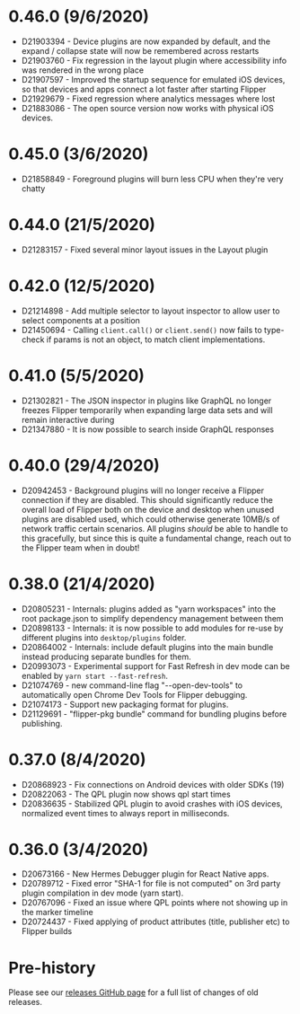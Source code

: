 # 0.46.0 (9/6/2020)

 * D21903394 -  Device plugins are now expanded by default, and the expand / collapse state will now be remembered across restarts
 * D21903760 -  Fix regression in the layout plugin where accessibility info was rendered in the wrong place
 * D21907597 -  Improved the startup sequence for emulated iOS devices, so that devices and apps connect a lot faster after starting Flipper
 * D21929679 -  Fixed regression where analytics messages where lost
 * D21883086 -  The open source version now works with physical iOS devices.


# 0.45.0 (3/6/2020)

 * D21858849 -  Foreground plugins will burn less CPU when they're very chatty


# 0.44.0 (21/5/2020)

 * D21283157 -  Fixed several minor layout issues in the Layout plugin


# 0.42.0 (12/5/2020)

 * D21214898 -  Add multiple selector to layout inspector to allow user to select components at a position
 * D21450694 -  Calling `client.call()` or `client.send()` now fails to type-check if params is not an object, to match client implementations.


# 0.41.0 (5/5/2020)

 * D21302821 -  The JSON inspector in plugins like GraphQL no longer freezes Flipper temporarily when expanding large data sets and will remain interactive during
 * D21347880 -  It is now possible to search inside GraphQL responses


# 0.40.0 (29/4/2020)

 * D20942453 -  Background plugins will no longer receive a Flipper connection if they are disabled. This should significantly reduce the overall load of Flipper both on the device and desktop when unused plugins are disabled used, which could otherwise generate 10MB/s of network traffic certain scenarios. All plugins *should* be able to handle to this gracefully, but since this is quite a fundamental change, reach out to the Flipper team when in doubt!


# 0.38.0 (21/4/2020)

 * D20805231 -  Internals: plugins added as "yarn workspaces" into the root package.json to simplify dependency management between them
 * D20898133 -  Internals: it is now possible to add modules for re-use by different plugins into `desktop/plugins` folder.
 * D20864002 -  Internals: include default plugins into the main bundle instead producing separate bundles for them.
 * D20993073 -  Experimental support for Fast Refresh in dev mode can be enabled by `yarn start --fast-refresh`.
 * D21074769 -  new command-line flag "--open-dev-tools" to automatically open Chrome Dev Tools for Flipper debugging.
 * D21074173 -  Support new packaging format for plugins.
 * D21129691 -  "flipper-pkg bundle" command for bundling plugins before publishing.


# 0.37.0 (8/4/2020)

 * D20868923 -  Fix connections on Android devices with older SDKs (19)
 * D20822063 -  The QPL plugin now shows qpl start times
 * D20836635 -  Stabilized QPL plugin to avoid crashes with iOS devices, normalized event times to always report in milliseconds.


# 0.36.0 (3/4/2020)

 * D20673166 -  New Hermes Debugger plugin for React Native apps.
 * D20789712 -  Fixed error "SHA-1 for file is not computed" on 3rd party plugin compilation in dev mode (yarn start).
 * D20767096 -  Fixed an issue where QPL points where not showing up in the marker timeline
 * D20724437 -  Fixed applying of product attributes (title, publisher etc) to Flipper builds


# Pre-history

Please see our [releases GitHub page](https://github.com/facebook/flipper/releases) for a full list of changes of old releases.

